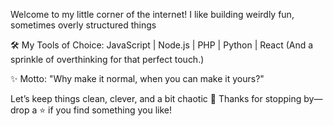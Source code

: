 Welcome to my little corner of the internet!
I like building weirdly fun, sometimes overly structured things

🛠 My Tools of Choice:
JavaScript | Node.js | PHP | Python | React
(And a sprinkle of overthinking for that perfect touch.)

✨ Motto:
"Why make it normal, when you can make it yours?"

Let’s keep things clean, clever, and a bit chaotic 🤘
Thanks for stopping by—drop a ⭐ if you find something you like!
